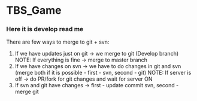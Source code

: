 # TBS_Game

### Here it is develop read me

There are few ways to merge to git + svn:
1. If we have updates just on git -> we merge to git (Develop branch)
NOTE: If everything is fine -> merge to master branch
2. If we have changes on svn -> we have to do changes in git and svn (merge both if it is possible - first - svn, second - git)
NOTE: If server is off -> do PR/fork for git changes and wait for server ON
3. If svn and git have changes -> first - update commit svn, second - merge git 